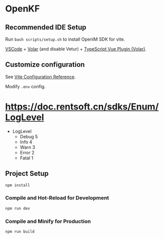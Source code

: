 # OpenKF

## Recommended IDE Setup

Run `bash scripts/setup.sh` to install OpenIM SDK for vite.

[VSCode](https://code.visualstudio.com/) + [Volar](https://marketplace.visualstudio.com/items?itemName=Vue.volar) (and disable Vetur) + [TypeScript Vue Plugin (Volar)](https://marketplace.visualstudio.com/items?itemName=Vue.vscode-typescript-vue-plugin).

## Customize configuration

See [Vite Configuration Reference](https://vitejs.dev/config/).

Modify `.env` config.

# https://doc.rentsoft.cn/sdks/Enum/LogLevel
- LogLevel
    - Debug	5
    - Info	4
    - Warn	3
    - Error	2
    - Fatal	1

## Project Setup

```sh
npm install
```

### Compile and Hot-Reload for Development

```sh
npm run dev
```

### Compile and Minify for Production

```sh
npm run build
```

